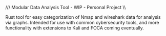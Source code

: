 /// Modular Data Analysis Tool - WIP - Personal Project \\\

Rust tool for easy categorization of Nmap and wireshark data for analysis via graphs. Intended for use with common cybersecurity tools, and more functionality with extensions to Kali and FOCA coming eventually.
